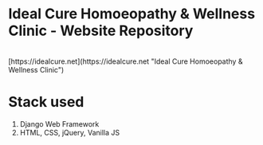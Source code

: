 # Ideal Cure Homoeopathy &amp; Wellness Clinic - Website Repository
<br>
[https://idealcure.net](https://idealcure.net "Ideal Cure Homoeopathy & Wellness Clinic")

# Stack used
1. Django Web Framework
2. HTML, CSS, jQuery, Vanilla JS